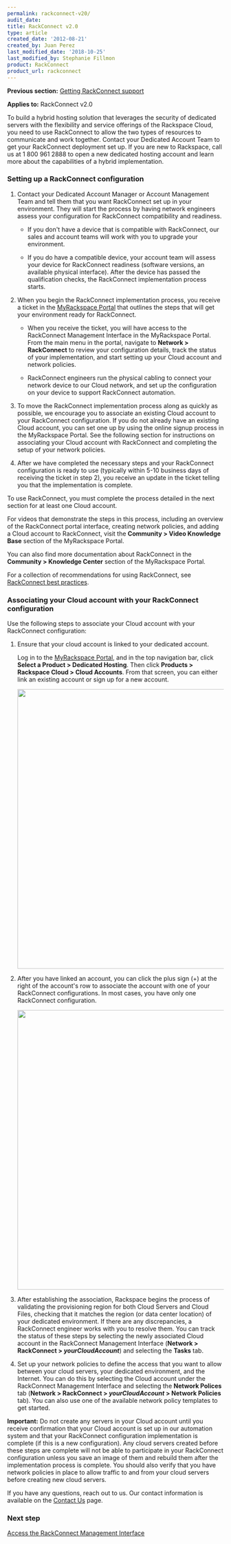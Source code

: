 ```yaml
---
permalink: rackconnect-v20/
audit_date:
title: RackConnect v2.0
type: article
created_date: '2012-08-21'
created_by: Juan Perez
last_modified_date: '2018-10-25'
last_modified_by: Stephanie Fillmon
product: RackConnect
product_url: rackconnect
---
```


**Previous section:** [Getting RackConnect support](/how-to/getting-rackconnect-support)

**Applies to:** RackConnect v2.0

To build a hybrid hosting solution that leverages the security of
dedicated servers with the flexibility and service offerings of the
Rackspace Cloud, you need to use RackConnect to allow the two types of
resources to communicate and work together. Contact your Dedicated
Account Team to get your RackConnect deployment set up. If you are
new to Rackspace, call us at 1 800 961 2888 to open a new dedicated hosting
account and learn more about the capabilities of a hybrid
implementation.

### Setting up a RackConnect configuration

1.  Contact your Dedicated Account Manager or Account Management Team
    and tell them that you want RackConnect set up in your environment.
    They will start the process by having network engineers assess your
    configuration for RackConnect compatibility and readiness.

    -   If you don't have a device that is compatible with RackConnect,
        our sales and account teams will work with you to upgrade
        your environment.

    -   If you do have a compatible device, your account team will
        assess your device for RackConnect readiness (software versions,
        an available physical interface). After the device has passed
        the qualification checks, the RackConnect implementation
        process starts.

2.  When you begin the RackConnect implementation process, you receive a
    ticket in the [MyRackspace Portal](https://login.rackspace.com/) that
    outlines the steps that will get your environment ready
    for RackConnect.

    -   When you receive the ticket, you will have access to the
        RackConnect Management Interface in the MyRackspace Portal. From
        the main menu in the portal, navigate to **Network >
        RackConnect** to review your configuration details, track the
        status of your implementation, and start setting up your Cloud
        account and network policies.

    -   RackConnect engineers run the physical cabling to connect your
        network device to our Cloud network, and set up the
        configuration on your device to support RackConnect automation.

3.  To move the RackConnect implementation process along as
    quickly as possible, we encourage you to associate an existing Cloud
    account to your RackConnect configuration. If you do not already
    have an existing Cloud account, you can set one up by using the
    online signup process in the MyRackspace Portal. See the following
    section for instructions on associating your Cloud account with
    RackConnect and completing the setup of your network policies.

4.  After we have completed the necessary steps and your RackConnect
    configuration is ready to use (typically within 5-10 business days
    of receiving the ticket in step 2), you receive an update in the
    ticket telling you that the implementation is complete.

To use RackConnect, you must complete the process detailed in the next
section for at least one Cloud account.

For videos that demonstrate the steps in this process, including an
overview of the RackConnect portal interface, creating network policies,
and adding a Cloud account to RackConnect, visit the **Community >
Video Knowledge Base** section of the MyRackspace Portal.

You can also find more documentation about RackConnect in the
**Community > Knowledge Center** section of the MyRackspace Portal.

For a collection of recommendations for using RackConnect, see
[RackConnect best practices](/how-to/rackconnect-v20-best-practices).

### Associating your Cloud account with your RackConnect configuration

Use the following steps to associate your Cloud account with your
RackConnect configuration:

1.  Ensure that your cloud account is linked to your dedicated account.

    Log in to the [MyRackspace Portal](https://login.rackspace.com/), and
    in the top navigation bar, click **Select a Product > Dedicated Hosting**.
    Then click **Products > Rackspace Cloud > Cloud
    Accounts**. From that screen, you can either link an existing
    account or sign up for a new account.

    [<img src="{% asset_path rackconnect/rackconnect-v20/MyRack_Link_Cloud_Account.png %}" width="650" />](https://8026b2e3760e2433679c-fffceaebb8c6ee053c935e8915a3fbe7.ssl.cf2.rackcdn.com/field/image/MyRack_Link_Cloud_Account.png)

2.  After you have linked an account, you can click the plus
    sign (+) at the right of the account's row to associate the
    account with one of your RackConnect configurations. In most
    cases, you have only one RackConnect configuration.

    [<img src="{% asset_path rackconnect/rackconnect-v20/MyRack_Associate_with_RC.png %}" width="650" />](https://8026b2e3760e2433679c-fffceaebb8c6ee053c935e8915a3fbe7.ssl.cf2.rackcdn.com/field/image/MyRack_Associate_with_RC.png)

3.  After establishing the association, Rackspace begins the process of
    validating the provisioning region for both Cloud Servers and Cloud
    Files, checking that it matches the region (or data center location)
    of your dedicated environment. If there are any discrepancies, a
    RackConnect engineer works with you to resolve them. You can track
    the status of these steps by selecting the newly associated Cloud
    account in the RackConnect Management Interface (**Network >
    RackConnect > *yourCloudAccount***) and selecting the
    **Tasks** tab.

4.  Set up your network policies to define the access that you want to
    allow between your cloud servers, your dedicated environment, and
    the Internet. You can do this by selecting the Cloud account under
    the RackConnect Management Interface and selecting the **Network
    Polices** tab (**Network > RackConnect > *yourCloudAccount* >
    Network Policies** tab). You can also use one of the available
    network policy templates to get started.

**Important:** Do not create any servers in your Cloud account until you
receive confirmation that your Cloud account is set up in our automation
system and that your RackConnect configuration implementation is
complete (if this is a new configuration). Any cloud servers created
before these steps are complete will not be able to participate in your
RackConnect configuration unless you save an image of them and rebuild
them after the implementation process is complete. You should also
verify that you have network policies in place to allow traffic to and
from your cloud servers before creating new cloud servers.

If you have any questions, reach out to us. Our contact
information is available on the [Contact Us](/how-to/support) page.

### Next step

[Access the RackConnect Management
Interface](/how-to/access-the-rackconnect-management-interface)
